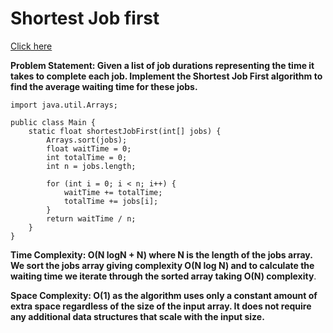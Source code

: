 # Shortest Job first

[Click here]([https://www.geeksforgeeks.org/problems/shortest-job-first/1?utm_source=youtube&utm_medium=collab_striver_ytdescription&utm_campaign=shortest-job-first)





**Problem Statement: Given a list of job durations representing the time it takes to complete each job. Implement the Shortest Job First algorithm to find the average waiting time for these jobs.**
```
import java.util.Arrays;

public class Main {
    static float shortestJobFirst(int[] jobs) {
        Arrays.sort(jobs);
        float waitTime = 0;
        int totalTime = 0;
        int n = jobs.length;

        for (int i = 0; i < n; i++) {
            waitTime += totalTime;
            totalTime += jobs[i];
        }
        return waitTime / n;
    }
}

```
**Time Complexity: O(N logN + N) where N is the length of the jobs array. We sort the jobs array giving complexity O(N log N) and to calculate the waiting time we iterate through the sorted array taking O(N) complexity**.

**Space Complexity: O(1) as the algorithm uses only a constant amount of extra space regardless of the size of the input array. It does not require any additional data structures that scale with the input size.**





